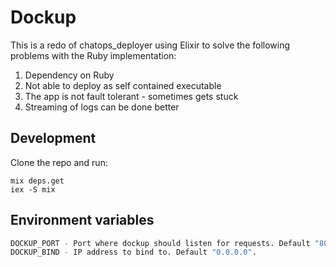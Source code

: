 # Dockup

This is a redo of chatops_deployer using Elixir to solve the following problems
with the Ruby implementation:

1. Dependency on Ruby
2. Not able to deploy as self contained executable
3. The app is not fault tolerant - sometimes gets stuck
4. Streaming of logs can be done better

## Development

Clone the repo and run:

    mix deps.get
    iex -S mix

## Environment variables

```bash
DOCKUP_PORT - Port where dockup should listen for requests. Default "8000".
DOCKUP_BIND - IP address to bind to. Default "0.0.0.0".
```
